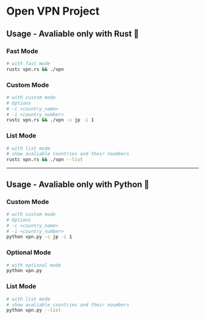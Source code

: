 # Open VPN Project


## Usage - Avaliable only with Rust 🦀

### Fast Mode
```sh
# with fast mode
rustc vpn.rs && ./vpn
```

### Custom Mode
```sh
# with custom mode
# Options
# -c <country_name>
# -i <country_number>
rustc vpn.rs && ./vpn -c jp -i 1
```

### List Mode
```sh
# with list mode
# show avaliable countries and their noumbers
rustc vpn.rs && ./vpn --list
```

---

## Usage - Avaliable only with Python 🐍

### Custom Mode
```sh
# with custom mode
# Options
# -c <country_name>
# -i <country_number>
python vpn.py -c jp -i 1
```

### Optional Mode
```sh
# with optional mode
python vpn.py
```

### List Mode
```sh
# with list mode
# show avaliable countries and their noumbers
python vpn.py --list
```
